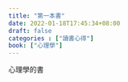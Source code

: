 ```yaml
---
title: "第一本書"
date: 2022-01-18T17:45:34+08:00
draft: false
categories : ["讀書心得"]
book: ["心理學"]
---
```


心理學的書